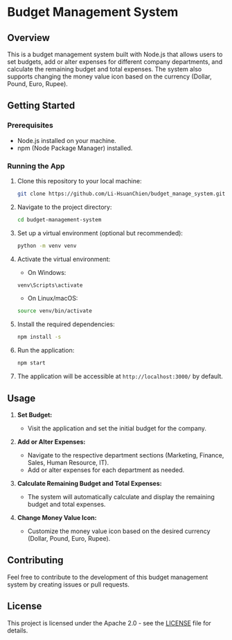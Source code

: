 # Budget Management System

## Overview

This is a budget management system built with Node.js that allows users to set budgets, add or alter expenses for different company departments, and calculate the remaining budget and total expenses. The system also supports changing the money value icon based on the currency (Dollar, Pound, Euro, Rupee).

## Getting Started

### Prerequisites

- Node.js installed on your machine.
- npm (Node Package Manager) installed.

### Running the App

1. Clone this repository to your local machine:

    ```bash
    git clone https://github.com/Li-HsuanChien/budget_manage_system.git
    ```

2. Navigate to the project directory:

    ```bash
    cd budget-management-system
    ```

3.  Set up a virtual environment (optional but recommended):

    ```bash
    python -m venv venv
    ```

4. Activate the virtual environment:

    - On Windows:

    ```bash
    venv\Scripts\activate
    ```

    - On Linux/macOS:

    ```bash 
    source venv/bin/activate
    ```

5. Install the required dependencies:

    ```bash
    npm install -s
    ```

6. Run the application:

    ```bash
    npm start
    ```
7. The application will be accessible at `http://localhost:3000/` by default.

## Usage

1. **Set Budget:**
   - Visit the application and set the initial budget for the company.

2. **Add or Alter Expenses:**
   - Navigate to the respective department sections (Marketing, Finance, Sales, Human Resource, IT).
   - Add or alter expenses for each department as needed.

3. **Calculate Remaining Budget and Total Expenses:**
   - The system will automatically calculate and display the remaining budget and total expenses.

4. **Change Money Value Icon:**
   - Customize the money value icon based on the desired currency (Dollar, Pound, Euro, Rupee).

## Contributing

Feel free to contribute to the development of this budget management system by creating issues or pull requests.

## License

This project is licensed under the Apache 2.0 - see the [LICENSE](LICENSE) file for details.
